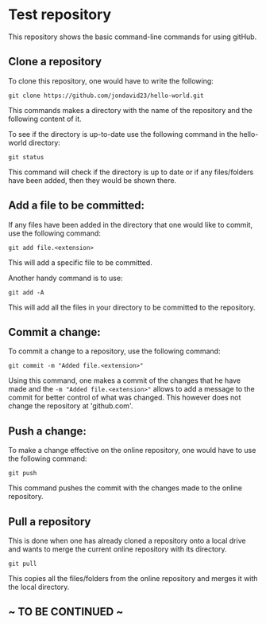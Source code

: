 Test repository
===============

This repository shows the basic command-line commands for using gitHub.

Clone a repository
------------------

To clone this repository, one would have to write the following:
```
git clone https://github.com/jondavid23/hello-world.git
```

This commands makes a directory with the name of the repository and the following content of it.

To see if the directory is up-to-date use the following command in the hello-world directory:
```
git status
```

This command will check if the directory is up to date or if any files/folders have been added, then they would be shown there.

Add a file to be committed:
---------------------------
If any files have been added in the directory that one would like to commit, use the following command:
```
git add file.<extension>
```

This will add a specific file to be committed.

Another handy command is to use:
```
git add -A
```

This will add all the files in your directory to be committed to the repository.

Commit a change:
----------------
To commit a change to a repository, use the following command:
```
git commit -m "Added file.<extension>"
```

Using this command, one makes a commit of the changes that he have made and the ``-m "Added file.<extension>"`` allows to add a message to the commit for better control of what was changed. This however does not change the repository at 'github.com'.

Push a change:
--------------
To make a change effective on the online repository, one would have to use the following command:
```
git push
```

This command pushes the commit with the changes made to the online repository.

Pull a repository
-----------------
This is done when one has already cloned a repository onto a local drive and wants to merge the current online repository with its directory.
```
git pull
```

This copies all the files/folders from the online repository and merges it with the local directory.

~ TO BE CONTINUED ~
-------------------
